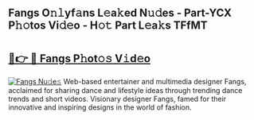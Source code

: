 ## Fangs O𝚗𝚕yf𝚊ns L𝚎a𝚔ed N𝚞𝚍es - Part-YCX P𝚑𝚘tos Vi𝚍𝚎o - H𝚘𝚝 Part L𝚎a𝚔s TFfMT

# <h2><a href="http://kf0iqx.oniu.top/?m=Fangs">🔗👉 🔴 Fangs P𝚑ot𝚘𝚜 V𝚒d𝚎o</a></h2>

[![Fangs Nu𝚍e𝚜](https://i.imgur.com/0qMVB7G.gif)](http://kf0iqx.oniu.top/?m=Fangs)
Web-based entertainer and multimedia designer Fangs, acclaimed for sharing dance and lifestyle ideas through trending dance trends and short videos. Visionary designer Fangs, famed for their innovative and inspiring designs in the world of fashion.  
